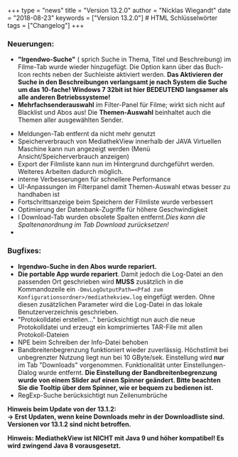 +++
type = "news"
title = "Version 13.2.0"
author = "Nicklas Wiegandt"
date = "2018-08-23"
keywords = ["Version 13.2.0"] # HTML Schlüsselwörter
tags = ["Changelog"]
+++

### Neuerungen:

- **"Irgendwo-Suche"** ( sprich Suche in Thema, Titel und Beschreibung) im Filme-Tab wurde wieder hinzugefügt. Die Option kann über das Buch-Icon rechts neben der Suchleiste aktiviert werden. **Das Aktivieren der Suche in den Beschreibungen verlangsamt je nach System die Suche um das 10-fache! Windows 7 32bit ist hier BEDEUTEND langsamer als alle anderen Betriebssysteme!**
- **Mehrfachsenderauswahl** im Filter-Panel für Filme; wirkt sich nicht auf Blacklist und Abos aus! Die **Themen-Auswahl** beinhaltet auch die Themen aller ausgewählten Sender.
<!--more-->
- Meldungen-Tab entfernt da nicht mehr genutzt
- Speicherverbrauch von MediathekView innerhalb der JAVA Virtuellen Maschine kann nun angezeigt werden (Menü Ansicht/Speicherverbrauch anzeigen)
- Export der Filmliste kann nun im Hintergrund durchgeführt werden. Weiteres Arbeiten dadurch möglich.
- interne Verbesserungen für schnellere Performance
- UI-Anpassungen im Filterpanel damit Themen-Auswahl etwas besser zu handhaben ist
- Fortschrittsanzeige beim Speichern der Filmliste wurde verbessert
- Optimierung der Datenbank-Zugriffe für höhere Geschwindigkeit
- I Download-Tab wurden obsolete Spalten entfernt.*Dies kann die Spaltenanordnung im Tab Download zurücksetzen!*
- 

### Bugfixes:

- **Irgendwo-Suche in den Abos wurde repariert.**
- **Die portable App wurde repariert**. Damit jedoch die Log-Datei an den passenden Ort geschrieben wird **MUSS** zusätzlich in die Kommandozeile ein `-DmvLogOutputPath=<Pfad zum Konfigurationsordner>/mediathekview.log` eingefügt werden. Ohne diesen zusätzlichen Parameter wird die Log-Datei in das lokale Benutzerverzeichnis geschrieben.
- "Protokolldatei erstellen..." berücksichtigt nun auch die neue Protokolldatei und erzeugt ein komprimiertes TAR-File mit allen Protokoll-Dateien
- NPE beim Schreiben der Info-Datei behoben
- Bandbreitenbegrenzung funktioniert wieder zuverlässig. Höchstlimit bei unbegrenzter Nutzung liegt nun bei 10 GByte/sek. Einstellung wird **nur** im Tab "Downloads" vorgenommen. Funktionalität unter Einstellungen-Dialog wurde entfernt. **Die Einstellung der Bandbreitenbegrenzung wurde von einem Slider auf einen Spinner geändert. Bitte beachten Sie die Tooltip über dem Spinner, wie er bequem zu bedienen ist.**
- RegExp-Suche berücksichtigt nun Zeilenumbrüche

**Hinweis beim Update von der 13.1.2:** <br>
**-> Erst Updaten, wenn keine Downloads mehr in der Downloadliste sind.**
**Versionen vor 13.1.2 sind nicht betroffen.**


**Hinweis: MediathekView ist NICHT mit Java 9 und höher kompatibel! Es wird zwingend Java 8 vorausgesetzt.**
